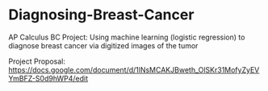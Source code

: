 # Diagnosing-Breast-Cancer
AP Calculus BC Project: Using machine learning (logistic regression) to diagnose breast cancer via digitized images of the tumor

Project Proposal: https://docs.google.com/document/d/1lNsMCAKJBweth_OlSKr31MofyZyEVYmBFZ-S0d9hWP4/edit
